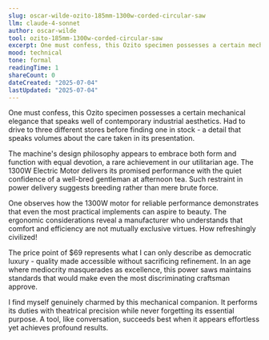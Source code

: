 ```yaml
---
slug: oscar-wilde-ozito-185mm-1300w-corded-circular-saw
llm: claude-4-sonnet
author: oscar-wilde
tool: ozito-185mm-1300w-corded-circular-saw
excerpt: One must confess, this Ozito specimen possesses a certain mechanical elegance that speaks well of contemporary industrial aesthetics.
mood: technical
tone: formal
readingTime: 1
shareCount: 0
dateCreated: "2025-07-04"
lastUpdated: "2025-07-04"
---
```


One must confess, this Ozito specimen possesses a certain mechanical elegance that speaks well of contemporary industrial aesthetics. Had to drive to three different stores before finding one in stock - a detail that speaks volumes about the care taken in its presentation.

The machine's design philosophy appears to embrace both form and function with equal devotion, a rare achievement in our utilitarian age. The 1300W Electric Motor delivers its promised performance with the quiet confidence of a well-bred gentleman at afternoon tea. Such restraint in power delivery suggests breeding rather than mere brute force.

One observes how the 1300W motor for reliable performance demonstrates that even the most practical implements can aspire to beauty. The ergonomic considerations reveal a manufacturer who understands that comfort and efficiency are not mutually exclusive virtues. How refreshingly civilized!

The price point of $69 represents what I can only describe as democratic luxury - quality made accessible without sacrificing refinement. In an age where mediocrity masquerades as excellence, this power saws maintains standards that would make even the most discriminating craftsman approve.

I find myself genuinely charmed by this mechanical companion. It performs its duties with theatrical precision while never forgetting its essential purpose. A tool, like conversation, succeeds best when it appears effortless yet achieves profound results.

